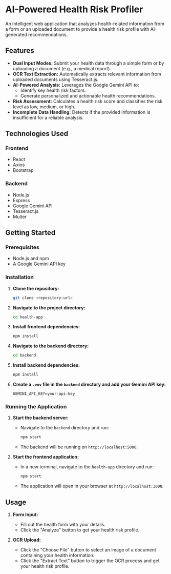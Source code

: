 # AI-Powered Health Risk Profiler

An intelligent web application that analyzes health-related information from a form or an uploaded document to provide a health risk profile with AI-generated recommendations.

## Features

*   **Dual Input Modes:** Submit your health data through a simple form or by uploading a document (e.g., a medical report).
*   **OCR Text Extraction:** Automatically extracts relevant information from uploaded documents using Tesseract.js.
*   **AI-Powered Analysis:** Leverages the Google Gemini API to:
    *   Identify key health risk factors.
    *   Generate personalized and actionable health recommendations.
*   **Risk Assessment:** Calculates a health risk score and classifies the risk level as low, medium, or high.
*   **Incomplete Data Handling:** Detects if the provided information is insufficient for a reliable analysis.

## Technologies Used

### Frontend

*   React
*   Axios
*   Bootstrap

### Backend

*   Node.js
*   Express
*   Google Gemini API
*   Tesseract.js
*   Multer

## Getting Started

### Prerequisites

*   Node.js and npm
*   A Google Gemini API key

### Installation

1.  **Clone the repository:**
    ```bash
    git clone <repository-url>
    ```
2.  **Navigate to the project directory:**
    ```bash
    cd health-app
    ```
3.  **Install frontend dependencies:**
    ```bash
    npm install
    ```
4.  **Navigate to the backend directory:**
    ```bash
    cd backend
    ```
5.  **Install backend dependencies:**
    ```bash
    npm install
    ```
6.  **Create a `.env` file in the `backend` directory and add your Gemini API key:**
    ```
    GEMINI_API_KEY=your-api-key
    ```

### Running the Application

1.  **Start the backend server:**
    *   Navigate to the `backend` directory and run:
        ```bash
        npm start
        ```
    *   The backend will be running on `http://localhost:5000`.

2.  **Start the frontend application:**
    *   In a new terminal, navigate to the `health-app` directory and run:
        ```bash
        npm start
        ```
    *   The application will open in your browser at `http://localhost:3000`.

## Usage

1.  **Form Input:**
    *   Fill out the health form with your details.
    *   Click the "Analyze" button to get your health risk profile.

2.  **OCR Upload:**
    *   Click the "Choose File" button to select an image of a document containing your health information.
    *   Click the "Extract Text" button to trigger the OCR process and get your health risk profile.